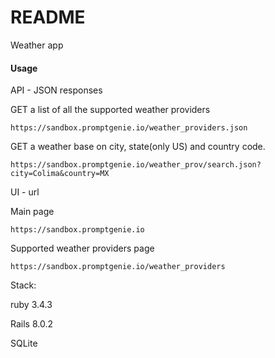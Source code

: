 # README

Weather app 


#### Usage

API - JSON responses

GET a list of all the supported weather providers
```
https://sandbox.promptgenie.io/weather_providers.json 
```

GET a weather base on city, state(only US) and country code.

```
https://sandbox.promptgenie.io/weather_prov/search.json?city=Colima&country=MX
```

UI - url

Main page
```
https://sandbox.promptgenie.io
```

Supported weather providers page 
```
https://sandbox.promptgenie.io/weather_providers
```


Stack:

ruby 3.4.3

Rails 8.0.2

SQLite

